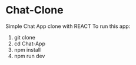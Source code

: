 # Chat-Clone
Simple Chat App clone with REACT
To run this app:
1. git clone
2. cd Chat-App
3. npm install
4. npm run dev
